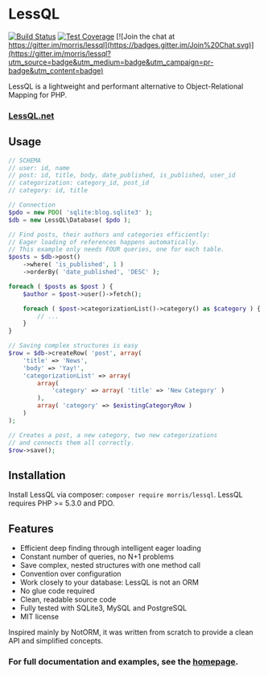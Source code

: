 # LessQL

[![Build Status](https://travis-ci.org/morris/lessql.svg?branch=master)](https://travis-ci.org/morris/lessql)
[![Test Coverage](https://codeclimate.com/github/morris/lessql/badges/coverage.svg)](https://codeclimate.com/github/morris/lessql/coverage)
[![Join the chat at https://gitter.im/morris/lessql](https://badges.gitter.im/Join%20Chat.svg)](https://gitter.im/morris/lessql?utm_source=badge&utm_medium=badge&utm_campaign=pr-badge&utm_content=badge)

LessQL is a lightweight and performant alternative to Object-Relational Mapping for PHP.

### [LessQL.net](http://lessql.net)


## Usage

```php
// SCHEMA
// user: id, name
// post: id, title, body, date_published, is_published, user_id
// categorization: category_id, post_id
// category: id, title

// Connection
$pdo = new PDO( 'sqlite:blog.sqlite3' );
$db = new LessQL\Database( $pdo );

// Find posts, their authors and categories efficiently:
// Eager loading of references happens automatically.
// This example only needs FOUR queries, one for each table.
$posts = $db->post()
	->where( 'is_published', 1 )
	->orderBy( 'date_published', 'DESC' );

foreach ( $posts as $post ) {
	$author = $post->user()->fetch();

	foreach ( $post->categorizationList()->category() as $category ) {
		// ...
	}
}

// Saving complex structures is easy
$row = $db->createRow( 'post', array(
	'title' => 'News',
	'body' => 'Yay!',
	'categorizationList' => array(
		array(
			'category' => array( 'title' => 'New Category' )
		),
		array( 'category' => $existingCategoryRow )
	)
);

// Creates a post, a new category, two new categorizations
// and connects them all correctly.
$row->save();
```


## Installation

Install LessQL via composer: `composer require morris/lessql`.
LessQL requires PHP >= 5.3.0 and PDO.


## Features

- Efficient deep finding through intelligent eager loading
- Constant number of queries, no N+1 problems
- Save complex, nested structures with one method call
- Convention over configuration
- Work closely to your database: LessQL is not an ORM
- No glue code required
- Clean, readable source code
- Fully tested with SQLite3, MySQL and PostgreSQL
- MIT license

Inspired mainly by NotORM, it was written from scratch to provide a clean API and simplified concepts.

### For full documentation and examples, see the [homepage](http://lessql.net).

